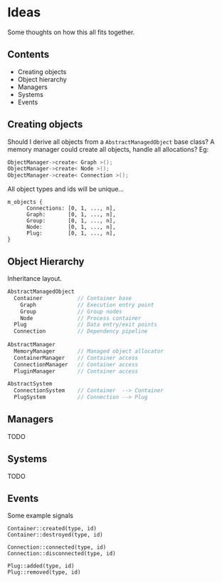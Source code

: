 # Ideas
Some thoughts on how this all fits together.

## Contents
* Creating objects
* Object hierarchy
* Managers
* Systems
* Events

## Creating objects
Should I derive all objects from a `AbstractManagedObject` base class? A memory manager could create all objects, handle all allocations? Eg:
```c++
ObjectManager->create< Graph >();
ObjectManager->create< Node >();
ObjectManager->create< Connection >();
```
All object types and ids will be unique...
```
m_objects {
      Connections: [0, 1, ..., n],
      Graph:       [0, 1, ..., n],
      Group:       [0, 1, ..., n],
      Node:        [0, 1, ..., n],
      Plug:        [0, 1, ..., n],
}
```

## Object Hierarchy
Inheritance layout.
```c++
AbstractManagedObject
  Container           // Container base
    Graph             // Execution entry point
    Group             // Group nodes
    Node              // Process container
  Plug                // Data entry/exit points
  Connection          // Dependency pipeline
  
AbstractManager
  MemoryManager       // Managed object allocator
  ContainerManager    // Container access
  ConnectionManager   // Container access
  PluginManager       // Container access

AbstractSystem         
  ConnectionSystem    // Container  --> Container 
  PlugSystem          // Connection --> Plug 
```

## Managers
TODO

## Systems
TODO

## Events
Some example signals
```
Container::created(type, id)
Container::destroyed(type, id)

Connection::connected(type, id)
Connection::disconnected(type, id)

Plug::added(type, id)
Plug::removed(type, id)
```


